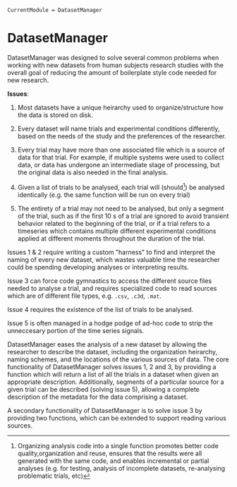 ```@meta
CurrentModule = DatasetManager
```

# DatasetManager

DatasetManager was designed to solve several common problems when working with new datasets
from human subjects research studies with the overall goal of reducing the amount of
boilerplate style code needed for new research.

**Issues**:

1. Most datasets have a unique heirarchy used to organize/structure how the data is stored
   on disk.

2. Every dataset will name trials and experimental conditions differently, based on the
   needs of the study and the preferences of the researcher.

3. Every trial may have more than one associated file which is a source of data for that
   trial. For example, if multiple systems were used to collect data, or data has undergone
   an intermediate stage of processing, but the original data is also needed in the final
   analysis.

4. Given a list of trials to be analysed, each trial will (should[^1]) be analysed
   identically (e.g. the same function will be run on every trial)

5. The entirety of a trial may not need to be analysed, but only a segment of the trial,
   such as if the first 10 s of a trial are ignored to avoid transient behavior related to
   the beginning of the trial, or if a trial refers to a timeseries which contains multiple
   different experimental conditions applied at different moments throughout the duration of
   the trial.

Issues 1 & 2 require writing a custom "harness" to find and interpret the naming of every
new dataset, which wastes valuable time the researcher could be spending developing analyses
or interpreting results.

Issue 3 can force code gymnastics to access the different source files needed to analyse a
trial, and requires specialized code to read sources which are of different file types, e.g.
`.csv`, `.c3d`, `.mat`.

Issue 4 requires the existence of the list of trials to be analysed.

Issue 5 is often managed in a hodge podge of ad-hoc code to strip the unneccesary portion of
the time series signals.

DatasetManager eases the analysis of a new dataset by allowing the researcher to describe
the dataset, including the organization heirarchy, naming schemes, and the locations of the
various sources of data. The core functionality of DatasetManager solves issues 1, 2 and 3,
by providing a function which will return a list of all the trials in a dataset when given
an appropriate description. Additionally, segments of a particular source for a given trial
can be described (solving issue 5), allowing a complete description of the metadata for the
data comprising a dataset.

A secondary functionality of DatasetManager is to solve issue 3 by providing two functions,
which can be extended to support reading various sources.

[^1]: Organizing analysis code into a single function promotes better code quality,organization and reuse, ensures that the results were all generated with the same code, and enables incremental or partial analyses (e.g. for testing, analysis of incomplete datasets, re-analysing problematic trials, etc)

